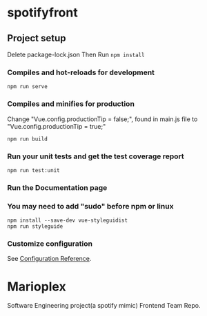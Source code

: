 # spotifyfront

## Project setup

Delete package-lock.json
Then Run
`npm install`

### Compiles and hot-reloads for development

```
npm run serve
```

### Compiles and minifies for production

Change "Vue.config.productionTip = false;", found in main.js file
to "Vue.config.productionTip = true;"

```
npm run build
```

### Run your unit tests and get the test coverage report

```
npm run test:unit
```

### Run the Documentation page

### You may need to add "sudo" before npm or linux

```
npm install --save-dev vue-styleguidist
npm run styleguide
```

### Customize configuration

See [Configuration Reference](https://cli.vuejs.org/config/).

# Marioplex

Software Engineering project(a spotify mimic)
Frontend Team Repo.
